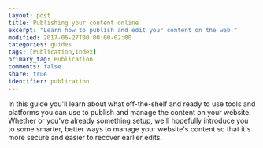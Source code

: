 ```yaml
---
layout: post
title: Publishing your content online
excerpt: "Learn how to publish and edit your content on the web."
modified: 2017-06-27T00:00:00-02:00
categories: guides
tags: [Publication,Index]
primary_tag: Publication
comments: false
share: true
identifier: publication
---
```


In this guide you'll learn about what off-the-shelf and ready to use tools and platforms you can use to publish and manage the content on your website. Whether or you've already something setup, we'll hopefully introduce you to some smarter, better ways to manage your website's content so that it's more secure and easier to recover earlier edits.
